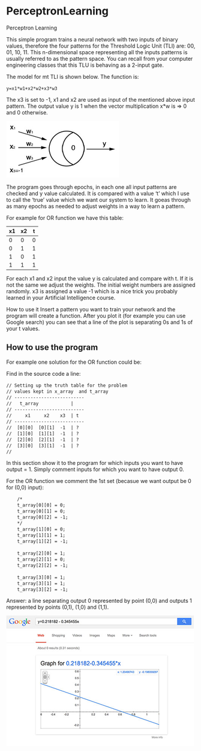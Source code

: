 PerceptronLearning
==================

Perceptron Learning

This simple program trains a neural network with two inputs of binary values, therefore the four patterns for the Threshold Logic Unit (TLI) are: 00, 01, 10, 11. This n-dimensional space representing all the inputs patterns is usually referred to as the pattern space. You can recall from your computer engineering classes that this TLU is behaving as a 2-input gate. 


The model for mt TLI is shown below.  The function is:

```
y=x1*w1+x2*w2+x3*w3
```

The x3 is set to -1, x1 and x2 are used as input of the mentioned above input pattern. The output value y is 1 when the vector multiplication x*w is => 0 and 0 otherwise.

![Neuron](https://raw.githubusercontent.com/danielsodkiewicz/PerceptronLearning/master/neuron.jpg)

The program goes through epochs, in each one all input patterns are checked and y value calculated. It is compared with a value ‘t’ which I use to call the ‘true’ value which we want our system to learn. It goeas through as many epochs as needed to adjust weights in a way to learn a pattern.

For example for OR function we have this table:


| x1  | x2  | t  |
|---|---|---|
| 0  |  0 | 0  |
| 0  | 1  | 1  |
| 1  |  0 | 1  |
| 1  |  1 | 1  |

For each x1 and x2 input the value y is calculated and compare with t. If it is not the same we adjust the weights. The initial weight numbers are assigned randomly. x3 is assigned a value -1 which is a nice trick you probably learned in your Artificial Intelligence course.

How to use it
Insert a pattern you want to train your network and the program will create a function. After you plot it (for example you can use Google search) you can see that a line of the plot is separating 0s and 1s of your t values.


How to use the program
------------------------

For example one solution for the OR function could be:

Find in the source code a line:
```
// Setting up the truth table for the problem
// values kept in x_array  and t_array
// --------------------------
//   t_array            |
// --------------------------
//     x1     x2    x3  | t
// --------------------------
//  [0][0]  [0][1]  -1  | ?
//  [1][0]  [1][1]  -1  | ?
//  [2][0]  [2][1]  -1  | ?
//  [3][0]  [3][1]  -1  | ?
// 
```

In this section show it to the program for which inputs you want to have output = 1. Simply comment inputs for which you want to have output  0.

For the OR function we comment the 1st set (becasue we want output be 0 for (0,0) input):
```
    /*
    t_array[0][0] = 0;
    t_array[0][1] = 0;
    t_array[0][2] = -1;
    */
    t_array[1][0] = 0;
    t_array[1][1] = 1;
    t_array[1][2] = -1;
    
    t_array[2][0] = 1;
    t_array[2][1] = 0;
    t_array[2][2] = -1;
    
    t_array[3][0] = 1;
    t_array[3][1] = 1;
    t_array[3][2] = -1;

```

Answer:
a line separating output 0 represented by point (0,0) and outputs 1 represented by points (0,1), (1,0) and (1,1).

![Answer](https://raw.githubusercontent.com/danielsodkiewicz/PerceptronLearning/master/answer.jpg)
